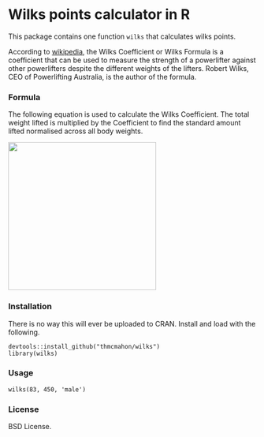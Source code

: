 Wilks points calculator in R
============================

This package contains one function `wilks` that calculates wilks points.

According to [wikipedia](https://en.wikipedia.org/wiki/Wilks_Coefficient), the
Wilks Coefficient or Wilks Formula is a coefficient that can be used to measure
the strength of a powerlifter against other powerlifters despite the different
weights of the lifters. Robert Wilks, CEO of Powerlifting Australia, is the
author of the formula.

### Formula

The following equation is used to calculate the Wilks Coefficient. The total
weight lifted is multiplied by the Coefficient to find the standard amount
lifted normalised across all body weights.

<img src="https://wikimedia.org/api/rest_v1/media/math/render/svg/97274a51d2d3213a9ab7f8a98d91fd6eb0c23e81" width="300">

### Installation

There is no way this will ever be uploaded to CRAN. Install and load with the
following.

```{r}
devtools::install_github("thmcmahon/wilks")
library(wilks)
```

### Usage

```{r}
wilks(83, 450, 'male')
```
### License

BSD License.
